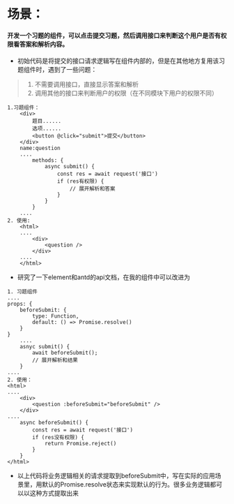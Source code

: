 # 场景：
#### 开发一个习题的组件，可以点击提交习题，然后调用接口来判断这个用户是否有权限看答案和解析内容。

* 初始代码是将提交的接口请求逻辑写在组件内部的，但是在其他地方复用该习题组件时，遇到了一些问题：
> 1. 不需要调用接口，直接显示答案和解析
> 2. 调用其他的接口来判断用户的权限（在不同模块下用户的权限不同）

```
1.习题组件：
    <div>
        题目......
        选项......
        <button @click="submit">提交</button>
    </div>
    name:question
    ....
        methods: {
            async submit() {
                const res = await request('接口')
                if (res有权限) {
                    // 展开解析和答案
                } 
            }
        }
    ....
2. 使用:
    <html>
    ....
        <div>
            <question />
        </div>
    ....
    </html>
```
* 研究了一下element和antd的api文档，在我的组件中可以改进为
```
1. 习题组件
....
props: {
    beforeSubmit: {
        type: Function,
        default: () => Promise.resolve()
    }
}
    ....
    asnyc submit() {
        await beforeSubmit();
        // 展开解析和结果
    }
....
2. 使用：
<html>
....
    <div>
        <question :beforeSubmit="beforeSubmit" />
    </div>
....
    async beforeSubmit() {
        const res = await request('接口')
        if (res没有权限) {
            return Promise.reject()
        } 
    }
</html>
```
* 以上代码将业务逻辑相关的请求提取到beforeSubmit中，写在实际的应用场景里，用默认的Promise.resolve状态来实现默认的行为。很多业务逻辑都可以以这种方式提取出来